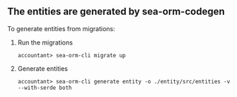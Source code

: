 ## The entities are generated by sea-orm-codegen

To generate entities from migrations:

1. Run the migrations

   ```
   accountant> sea-orm-cli migrate up
   ```

2. Generate entities
   ```
   accountant> sea-orm-cli generate entity -o ./entity/src/entities -v --with-serde both
   ```

